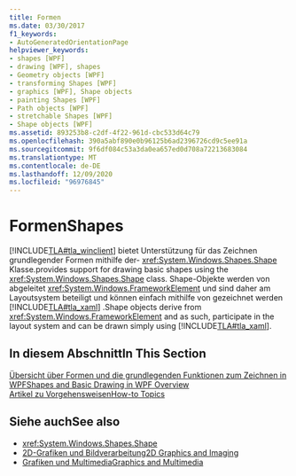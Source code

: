 ```yaml
---
title: Formen
ms.date: 03/30/2017
f1_keywords:
- AutoGeneratedOrientationPage
helpviewer_keywords:
- shapes [WPF]
- drawing [WPF], shapes
- Geometry objects [WPF]
- transforming Shapes [WPF]
- graphics [WPF], Shape objects
- painting Shapes [WPF]
- Path objects [WPF]
- stretchable Shapes [WPF]
- Shape objects [WPF]
ms.assetid: 893253b8-c2df-4f22-961d-cbc533d64c79
ms.openlocfilehash: 390a5abf890e0b96125b6ad2396726cd9c5ee91a
ms.sourcegitcommit: 9f6df084c53a3da0ea657ed0d708a72213683084
ms.translationtype: MT
ms.contentlocale: de-DE
ms.lasthandoff: 12/09/2020
ms.locfileid: "96976845"
---
```

# <a name="shapes"></a><span data-ttu-id="009e3-102">Formen</span><span class="sxs-lookup"><span data-stu-id="009e3-102">Shapes</span></span>
[!INCLUDE[TLA#tla_winclient](../../../includes/tlasharptla-winclient-md.md)] <span data-ttu-id="009e3-103">bietet Unterstützung für das Zeichnen grundlegender Formen mithilfe der- <xref:System.Windows.Shapes.Shape> Klasse.</span><span class="sxs-lookup"><span data-stu-id="009e3-103">provides support for drawing basic shapes using the <xref:System.Windows.Shapes.Shape> class.</span></span> <span data-ttu-id="009e3-104">Shape-Objekte werden von abgeleitet <xref:System.Windows.FrameworkElement> und sind daher am Layoutsystem beteiligt und können einfach mithilfe von gezeichnet werden [!INCLUDE[TLA#tla_xaml](../../../includes/tlasharptla-xaml-md.md)] .</span><span class="sxs-lookup"><span data-stu-id="009e3-104">Shape objects derive from <xref:System.Windows.FrameworkElement> and as such, participate in the layout system and can be drawn simply using [!INCLUDE[TLA#tla_xaml](../../../includes/tlasharptla-xaml-md.md)].</span></span>  
  
## <a name="in-this-section"></a><span data-ttu-id="009e3-105">In diesem Abschnitt</span><span class="sxs-lookup"><span data-stu-id="009e3-105">In This Section</span></span>  
 [<span data-ttu-id="009e3-106">Übersicht über Formen und die grundlegenden Funktionen zum Zeichnen in WPF</span><span class="sxs-lookup"><span data-stu-id="009e3-106">Shapes and Basic Drawing in WPF Overview</span></span>](shapes-and-basic-drawing-in-wpf-overview.md)  
 [<span data-ttu-id="009e3-107">Artikel zu Vorgehensweisen</span><span class="sxs-lookup"><span data-stu-id="009e3-107">How-to Topics</span></span>](shapes-how-to-topics.md)  
  
## <a name="see-also"></a><span data-ttu-id="009e3-108">Siehe auch</span><span class="sxs-lookup"><span data-stu-id="009e3-108">See also</span></span>

- <xref:System.Windows.Shapes.Shape>
- [<span data-ttu-id="009e3-109">2D-Grafiken und Bildverarbeitung</span><span class="sxs-lookup"><span data-stu-id="009e3-109">2D Graphics and Imaging</span></span>](../advanced/optimizing-performance-2d-graphics-and-imaging.md)
- [<span data-ttu-id="009e3-110">Grafiken und Multimedia</span><span class="sxs-lookup"><span data-stu-id="009e3-110">Graphics and Multimedia</span></span>](index.md)
